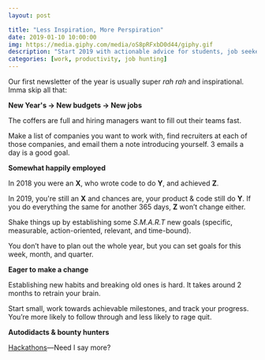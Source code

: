 ```yaml
---
layout: post

title: "Less Inspiration, More Perspiration"
date: 2019-01-10 10:00:00
img: https://media.giphy.com/media/oS8pRFxbD0d44/giphy.gif
description: "Start 2019 with actionable advice for students, job seekers, happy employees, and hackers"
categories: [work, productivity, job hunting]
---
```


Our first newsletter of the year is usually super _rah rah_ and inspirational. Imma skip all that:

**New Year's → New budgets → New jobs**

The coffers are full and hiring managers want to fill out their teams fast.

Make a list of companies you want to work with, find recruiters at each of those companies, and email them a note introducing yourself. 3 emails a day is a good goal.

**Somewhat happily employed**

In 2018 you were an **X**, who wrote code to do **Y**, and achieved **Z**.

In 2019, you're still an **X** and chances are, your product & code still do **Y**. If you do everything the same for another 365 days, **Z** won’t change either.

Shake things up by establishing some _S.M.A.R.T_ new goals (specific, measurable, action-oriented, relevant, and time-bound).

You don’t have to plan out the whole year, but you can set goals for this week, month, and quarter.

**Eager to make a change**

Establishing new habits and breaking old ones is hard. It takes around 2 months to retrain your brain.

Start small, work towards achievable milestones, and track your progress. You’re more likely to follow through and less likely to rage quit.

**Autodidacts & bounty hunters**

[Hackathons](https://devpost.com/hackathons)&mdash;Need I say more?